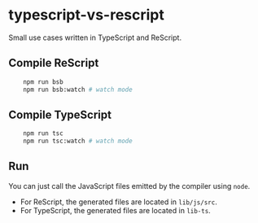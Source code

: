 # typescript-vs-rescript

Small use cases written in TypeScript and ReScript.

## Compile ReScript

```sh
    npm run bsb
    npm run bsb:watch # watch mode
```

## Compile TypeScript

```sh
    npm run tsc
    npm run tsc:watch # watch mode
```

## Run
You can just call the JavaScript files emitted by the compiler using `node`.
- For ReScript, the generated files are located in `lib/js/src`.
- For TypeScript, the generated files are located in `lib-ts`.
